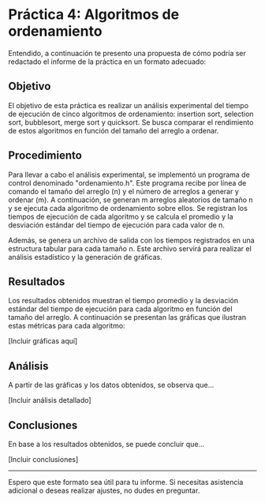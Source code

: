 # Práctica 4: Algoritmos de ordenamiento
Entendido, a continuación te presento una propuesta de cómo podría ser redactado el informe de la práctica en un formato adecuado:

## Objetivo

El objetivo de esta práctica es realizar un análisis experimental del tiempo de ejecución de cinco algoritmos de ordenamiento: insertion sort, selection sort, bubblesort, merge sort y quicksort. Se busca comparar el rendimiento de estos algoritmos en función del tamaño del arreglo a ordenar.

## Procedimiento

Para llevar a cabo el análisis experimental, se implementó un programa de control denominado "ordenamiento.h". Este programa recibe por línea de comando el tamaño del arreglo (n) y el número de arreglos a generar y ordenar (m). A continuación, se generan m arreglos aleatorios de tamaño n y se ejecuta cada algoritmo de ordenamiento sobre ellos. Se registran los tiempos de ejecución de cada algoritmo y se calcula el promedio y la desviación estándar del tiempo de ejecución para cada valor de n.

Además, se genera un archivo de salida con los tiempos registrados en una estructura tabular para cada tamaño n. Este archivo servirá para realizar el análisis estadístico y la generación de gráficas.

## Resultados

Los resultados obtenidos muestran el tiempo promedio y la desviación estándar del tiempo de ejecución para cada algoritmo en función del tamaño del arreglo. A continuación se presentan las gráficas que ilustran estas métricas para cada algoritmo:

[Incluir gráficas aquí]

## Análisis

A partir de las gráficas y los datos obtenidos, se observa que...

[Incluir análisis detallado]

## Conclusiones

En base a los resultados obtenidos, se puede concluir que...

[Incluir conclusiones]

---

Espero que este formato sea útil para tu informe. Si necesitas asistencia adicional o deseas realizar ajustes, no dudes en preguntar.
